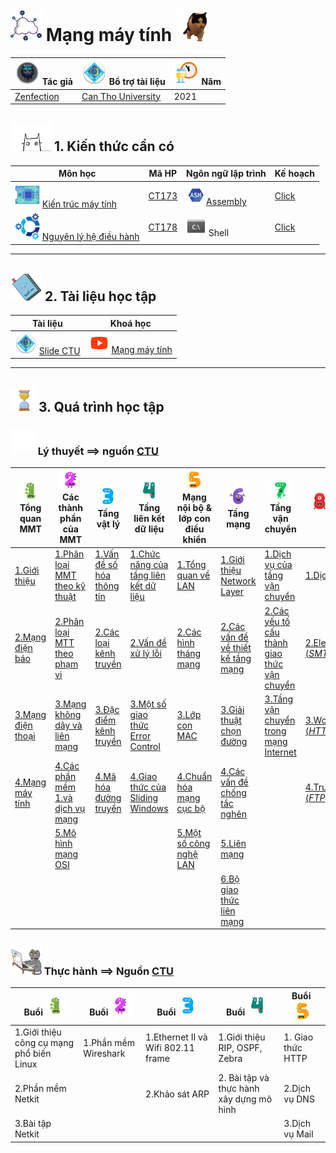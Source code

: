 # ![15-22-08-48-Network.png](https://raw.githubusercontent.com/Zenfection/Image/master/2021/06/16-21-13-31-15-22-08-48-Network.png) Mạng máy tính <img src="https://raw.githubusercontent.com/Zenfection/Image/master/2021/06/16-14-56-59-08-15-27-06-cat_ready.gif" title="" alt="08-15-27-06-cat_ready.gif" width="50">

| <img src="https://raw.githubusercontent.com/Zenfection/Image/master/2021/03/20-14-36-27-logo%20cat.png" title="" alt="logo cat.png" width="40"> Tác giả | <img src="https://raw.githubusercontent.com/Zenfection/Image/master/2021/03/20-14-38-42-logo-ctu.png" title="" alt="logo-ctu.png" width="40"> Bổ trợ tài liệu | <img src="https://raw.githubusercontent.com/Zenfection/Image/master/2021/03/20-13-59-20-icons8-new_year's_eve.png" title="" alt="icons8-new_year's_eve.png" width="40"> Năm |
| ------------------------------------------------------------------------------------------------------------------------------------------------------- | ------------------------------------------------------------------------------------------------------------------------------------------------------------- | --------------------------------------------------------------------------------------------------------------------------------------------------------------------------- |
| [Zenfection](https://facebook.com/Zenfection)                                                                                                           | [Can Tho University](http://www.cit.ctu.edu.vn/)                                                                                                              | 2021                                                                                                                                                                        |

## <img title="" src="https://raw.githubusercontent.com/Zenfection/Image/master/2021/06/16-15-21-11-tenor.gif" alt="tenor.gif" width="65"> 1. Kiến thức cần có

| Môn học                                                                                                                                                                                                                                                                                 | Mã HP                                                            | Ngôn ngữ lập trình                                                                                                                                                                                                | Kế hoạch                                             |
| --------------------------------------------------------------------------------------------------------------------------------------------------------------------------------------------------------------------------------------------------------------------------------------- | ---------------------------------------------------------------- | ----------------------------------------------------------------------------------------------------------------------------------------------------------------------------------------------------------------- | ---------------------------------------------------- |
| <img src="https://raw.githubusercontent.com/Zenfection/Image/master/2020/12/15-22-09-47-Programmable%20Circuit%20Board.png" title="" alt="Programmable Circuit Boardpng" width="40"> [Kiến trúc máy tính](https://github.com/Zenfection/CTU/tree/main/HocPhan/CT173-Kien_truc_may_tinh) | [CT173](https://elcit.ctu.edu.vn/course/search.php?search=CT173) | <img src="https://raw.githubusercontent.com/Zenfection/Image/master/2021/06/16-19-52-01-assembly.png" title="" alt="assembly.png" width="32">[Assembly](https://www.cs.virginia.edu/~evans/cs216/guides/x86.html) | [Click](http://www.cit.ctu.edu.vn/decuong/CT173.pdf) |
| <img src="https://raw.githubusercontent.com/Zenfection/Image/master/2020/12/15-13-16-57-os.png" title="" alt="" width="40"> [Nguyên lý hệ điều hành](https://github.com/Zenfection/CTU/tree/main/HocPhan/CT178-Nguyen_ly_he_dieu_hanh)                                                  | [CT178](https://elcit.ctu.edu.vn/course/search.php?search=CT178) | ![icons8-command_line.png](https://raw.githubusercontent.com/Zenfection/Image/master/2021/06/16-19-44-38-icons8-command_line.png) Shell                                                                           | [Click](http://www.cit.ctu.edu.vn/decuong/CT178.pdf) |

---

## <img src="https://raw.githubusercontent.com/Zenfection/Image/master/2021/06/16-15-23-13-tenor.gif" title="" alt="tenor.gif" width="50"> 2. Tài liệu học tập

| Tài liệu                                                                                                                                                                                                                                          | Khoá học                                                                                                                                                                                                                                             |
| ------------------------------------------------------------------------------------------------------------------------------------------------------------------------------------------------------------------------------------------------- | ---------------------------------------------------------------------------------------------------------------------------------------------------------------------------------------------------------------------------------------------------- |
| <img src="https://raw.githubusercontent.com/Zenfection/Image/master/2021/03/20-14-38-42-logo-ctu.png" title="" alt="logo-ctu.png" width="35"> [Slide CTU](https://github.com/Zenfection/CTU/raw/main/HocPhan/CT112-Mang_may_tinh/Tailieu/CTU.zip) | ![icons8-youtube_play_button.png](https://raw.githubusercontent.com/Zenfection/Image/master/2021/06/16-15-10-40-icons8-youtube_play_button.png) [Mạng máy tính](https://www.youtube.com/watch?v=S1SvECZtTCA&list=PLAWl4sDZTi7swN1NS7E-4AZIRacmGQDES) |

---

## <img src="https://raw.githubusercontent.com/Zenfection/Image/master/2021/06/16-15-24-10-tenor.gif" title="" alt="tenor.gif" width="40"> 3. Quá trình học tập

### <img src="https://raw.githubusercontent.com/Zenfection/Image/master/2021/07/25-13-02-16-learn.gif" title="" alt="learn.gif" width="40"> Lý thuyết ==> nguồn [CTU](https://github.com/Zenfection/CTU/blob/main/HocPhan/CT112-Mang_may_tinh/Tailieu/Giaotrinh_MMT.pdf)

| ![icons8-1_cute.png](https://raw.githubusercontent.com/Zenfection/Image/master/2021/07/25-12-23-23-icons8-1_cute.png)Tổng quan MMT | ![icons8-2_cute.png](https://raw.githubusercontent.com/Zenfection/Image/master/2021/07/25-12-23-30-icons8-2_cute.png)Các thành phần của MMT | ![icons8-3_cute.png](https://raw.githubusercontent.com/Zenfection/Image/master/2021/07/25-12-23-37-icons8-3_cute.png)Tầng vật lý | ![icons8-4_cute.png](https://raw.githubusercontent.com/Zenfection/Image/master/2021/07/25-12-23-44-icons8-4_cute.png)Tầng liên kết dữ liệu | ![icons8-5_cute.png](https://raw.githubusercontent.com/Zenfection/Image/master/2021/07/25-12-23-48-icons8-5_cute.png)Mạng nội bộ & lớp con điều khiển | ![icons8-6_cute.png](https://raw.githubusercontent.com/Zenfection/Image/master/2021/07/25-12-23-52-icons8-6_cute.png)Tầng mạng      | ![icons8-7_cute.png](https://raw.githubusercontent.com/Zenfection/Image/master/2021/07/25-12-23-59-icons8-7_cute.png)Tầng vận chuyển         | ![icons8-8_cute.png](https://raw.githubusercontent.com/Zenfection/Image/master/2021/07/25-12-24-04-icons8-8_cute.png)Các ứng dụng mạng   |
| ---------------------------------------------------------------------------------------------------------------------------------- | ------------------------------------------------------------------------------------------------------------------------------------------- | -------------------------------------------------------------------------------------------------------------------------------- | ------------------------------------------------------------------------------------------------------------------------------------------ | ----------------------------------------------------------------------------------------------------------------------------------------------------- | ----------------------------------------------------------------------------------------------------------------------------------- | -------------------------------------------------------------------------------------------------------------------------------------------- | ---------------------------------------------------------------------------------------------------------------------------------------- |
| [1.Giới thiệu](https://github.com/Zenfection/CTU/blob/main/HocPhan/CT112-Mang_may_tinh/Tailieu/Chapter1/1.md)                      | [1.Phân loại MMT theo kỹ thuật](https://github.com/Zenfection/CTU/blob/main/HocPhan/CT112-Mang_may_tinh/Tailieu/Chapter2/1.md)              | [1.Vấn đề số hóa thông tin](https://github.com/Zenfection/CTU/blob/main/HocPhan/CT112-Mang_may_tinh/Tailieu/Chapter3/1.md)       | [1.Chức năng của tầng liên kết dữ liệu](https://github.com/Zenfection/CTU/blob/main/HocPhan/CT112-Mang_may_tinh/Tailieu/Chapter4/1.md)     | [1.Tổng quan về LAN](https://github.com/Zenfection/CTU/blob/main/HocPhan/CT112-Mang_may_tinh/Tailieu/Chapter5/1.md)                                   | [1.Giới thiệu Network Layer](https://github.com/Zenfection/CTU/blob/main/HocPhan/CT112-Mang_may_tinh/Tailieu/Chapter6/1.md)         | [1.Dịch vụ của tầng vận chuyển](https://github.com/Zenfection/CTU/blob/main/HocPhan/CT112-Mang_may_tinh/Tailieu/Chapter7/1.md)               | [1.Dịch vụ DNS](https://github.com/Zenfection/CTU/blob/main/HocPhan/CT112-Mang_may_tinh/Tailieu/Chapter8/1.md)                           |
| [2.Mạng điện báo](https://github.com/Zenfection/CTU/blob/main/HocPhan/CT112-Mang_may_tinh/Tailieu/Chapter1/2.md)                   | [2.Phân loại MTT theo phạm vi](https://github.com/Zenfection/CTU/blob/main/HocPhan/CT112-Mang_may_tinh/Tailieu/Chapter2/2.md)               | [2.Các loại kênh truyền](https://github.com/Zenfection/CTU/blob/main/HocPhan/CT112-Mang_may_tinh/Tailieu/Chapter3/2.md)          | [2.Vấn đề xử lý lỗi](https://github.com/Zenfection/CTU/blob/main/HocPhan/CT112-Mang_may_tinh/Tailieu/Chapter4/2.md)                        | [2.Các hình tháng mạng](https://github.com/Zenfection/CTU/blob/main/HocPhan/CT112-Mang_may_tinh/Tailieu/Chapter5/2.md)                                | [2.Các vấn đề về thiết kế tầng mạng](https://github.com/Zenfection/CTU/blob/main/HocPhan/CT112-Mang_may_tinh/Tailieu/Chapter6/2.md) | [2.Các yếu tố cấu thành giao thức vận chuyển](https://github.com/Zenfection/CTU/blob/main/HocPhan/CT112-Mang_may_tinh/Tailieu/Chapter7/2.md) | [2.Electronic Mail (*SMTP,MINE,POP3...*)](https://github.com/Zenfection/CTU/blob/main/HocPhan/CT112-Mang_may_tinh/Tailieu/Chapter8/2.md) |
| [3.Mạng điện thoại](https://github.com/Zenfection/CTU/blob/main/HocPhan/CT112-Mang_may_tinh/Tailieu/Chapter1/3.md)                 | [3.Mạng không dây và liên mạng](https://github.com/Zenfection/CTU/blob/main/HocPhan/CT112-Mang_may_tinh/Tailieu/Chapter2/3.md)              | [3.Đặc điểm kênh truyền](https://github.com/Zenfection/CTU/blob/main/HocPhan/CT112-Mang_may_tinh/Tailieu/Chapter3/3.md)          | [3.Một số giao thức Error Control](https://github.com/Zenfection/CTU/blob/main/HocPhan/CT112-Mang_may_tinh/Tailieu/Chapter4/3.md)          | [3.Lớp con MAC](https://github.com/Zenfection/CTU/blob/main/HocPhan/CT112-Mang_may_tinh/Tailieu/Chapter5/3.md)                                        | [3.Giải thuật chọn đường](https://github.com/Zenfection/CTU/blob/main/HocPhan/CT112-Mang_may_tinh/Tailieu/Chapter6/3.md)            | [3.Tầng vận chuyển trong mạng Internet](https://github.com/Zenfection/CTU/blob/main/HocPhan/CT112-Mang_may_tinh/Tailieu/Chapter7/3.md)       | [3.World Wide Web (*HTTP*)](https://github.com/Zenfection/CTU/blob/main/HocPhan/CT112-Mang_may_tinh/Tailieu/Chapter8/3.md)               |
| [4.Mạng máy tính](https://github.com/Zenfection/CTU/blob/main/HocPhan/CT112-Mang_may_tinh/Tailieu/Chapter1/4.md)                   | [4.Các phần mềm 1.và dịch vụ mạng](https://github.com/Zenfection/CTU/blob/main/HocPhan/CT112-Mang_may_tinh/Tailieu/Chapter2/4.md)           | [4.Mã hóa đường truyền](https://github.com/Zenfection/CTU/blob/main/HocPhan/CT112-Mang_may_tinh/Tailieu/Chapter3/4.md)           | [4.Giao thức của Sliding Windows](https://github.com/Zenfection/CTU/blob/main/HocPhan/CT112-Mang_may_tinh/Tailieu/Chapter4/4.md)           | [4.Chuẩn hóa mạng cục bộ](https://github.com/Zenfection/CTU/blob/main/HocPhan/CT112-Mang_may_tinh/Tailieu/Chapter5/4.md)                              | [4.Các vấn đề chống tắc nghẽn](https://github.com/Zenfection/CTU/blob/main/HocPhan/CT112-Mang_may_tinh/Tailieu/Chapter6/4.md)       |                                                                                                                                              | [4.Truyền tập tin (*FTP*)](https://github.com/Zenfection/CTU/blob/main/HocPhan/CT112-Mang_may_tinh/Tailieu/Chapter8/5.md)                |
|                                                                                                                                    | [5.Mô hình mạng OSI](https://github.com/Zenfection/CTU/blob/main/HocPhan/CT112-Mang_may_tinh/Tailieu/Chapter2/5.md)                         |                                                                                                                                  |                                                                                                                                            | [5.Một số công nghệ LAN](https://github.com/Zenfection/CTU/blob/main/HocPhan/CT112-Mang_may_tinh/Tailieu/Chapter5/5.md)                               | [5.Liên mạng](https://github.com/Zenfection/CTU/blob/main/HocPhan/CT112-Mang_may_tinh/Tailieu/Chapter6/5.md)                        |                                                                                                                                              |                                                                                                                                          |
|                                                                                                                                    |                                                                                                                                             |                                                                                                                                  |                                                                                                                                            |                                                                                                                                                       | [6.Bộ giao thức liên mạng](https://github.com/Zenfection/CTU/blob/main/HocPhan/CT112-Mang_may_tinh/Tailieu/Chapter6/6.md)           |                                                                                                                                              |                                                                                                                                          |

### <img src="https://raw.githubusercontent.com/Zenfection/Image/master/2021/07/25-13-04-55-cat_computer.gif" title="" alt="cat_computer.gif" width="50"> Thực hành ==> Nguồn [CTU](https://github.com/Zenfection/CTU/tree/main/HocPhan/CT112-Mang_may_tinh/Thuchanh)

| Buổi ![icons8-1_cute.png](https://raw.githubusercontent.com/Zenfection/Image/master/2021/07/25-12-23-23-icons8-1_cute.png) | Buổi ![icons8-2_cute.png](https://raw.githubusercontent.com/Zenfection/Image/master/2021/07/25-12-23-30-icons8-2_cute.png) | Buổi ![icons8-3_cute.png](https://raw.githubusercontent.com/Zenfection/Image/master/2021/07/25-12-23-37-icons8-3_cute.png) | Buổi ![icons8-4_cute.png](https://raw.githubusercontent.com/Zenfection/Image/master/2021/07/25-12-23-44-icons8-4_cute.png) | Buổi ![icons8-5_cute.png](https://raw.githubusercontent.com/Zenfection/Image/master/2021/07/25-12-23-48-icons8-5_cute.png) |
| -------------------------------------------------------------------------------------------------------------------------- | -------------------------------------------------------------------------------------------------------------------------- | -------------------------------------------------------------------------------------------------------------------------- | -------------------------------------------------------------------------------------------------------------------------- | -------------------------------------------------------------------------------------------------------------------------- |
| 1.Giới thiệu công cụ mạng phổ biến Linux                                                                                   | 1.Phần mềm Wireshark                                                                                                       | 1.Ethernet II và Wifi 802.11 frame                                                                                         | 1.Giới thiệu RIP, OSPF, Zebra                                                                                              | 1. Giao thức HTTP                                                                                                          |
| 2.Phần mềm Netkit                                                                                                          |                                                                                                                            | 2.Khảo sát ARP                                                                                                             | 2. Bài tập và thực hành xây dựng mô hình                                                                                   | 2.Dịch vụ DNS                                                                                                              |
| 3.Bài tập Netkit                                                                                                           |                                                                                                                            |                                                                                                                            |                                                                                                                            | 3.Dịch vụ Mail                                                                                                             |
